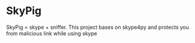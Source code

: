 SkyPig
======

SkyPig = skype + sniffer. This project bases on skype4py and protects you from malicious link while using skype
